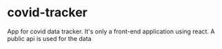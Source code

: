 # covid-tracker
App for covid data tracker. It's only a front-end application using react. A public api is used for the data
